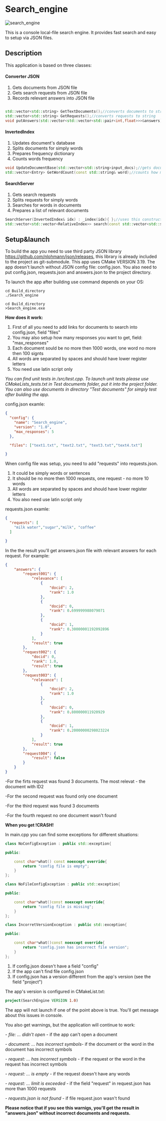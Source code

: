 # Search_engine


![search_engine](https://user-images.githubusercontent.com/105053265/167622043-1147d56a-1b0e-493f-a823-af010def199d.png)






This is a console local-file search engine. 
It provides fast search and easy to setup via JSON files.

## Description

This application is based on three classes:

#### Converter JSON

1. Gets documents from JSON file
2. Gets search requests from JSON file
3. Records relevant answers into JSON file


```C++

std::vector<std::string> GetTextDocuments();//converts documents to string
std::vector<std::string> GetRequests();//converts requests to string
void putAnswers(std::vector<std::vector<std::pair<int,float>>>&answers);//converts answers from string to JSON
```

#### InvertedIndex 

1. Updates document's database
2. Splits documents for simply words
3. Prepares frequency dictionary
4. Counts words frequency

```C++
void UpdateDocumentBase(std::vector<std::string>input_docs);//gets documents and splits it for simply words
std::vector<Entry> GetWordCount(const std::string& word);//counts how many times a word appears in documents
```

#### SearchServer 

1. Gets search requests
2. Splits requests for simply words
3. Searches for words in documents
4. Prepares a list of relevant documents 

```C++
SearchServer(InvertedIndex& idx) : _index(idx){ };//uses this constructor to count a frequency for each word from request
std::vector<std::vector<RelativeIndex>> search(const std::vector<std::string>& queries_input);//sorts and returns relevant answers
```

## Setup&launch


To build the app you need to use third party JSON library https://github.com/nlohmann/json/releases, this library is already included to the project as git-submodule.
This app uses CMake VERSION 3.19.
The app doesn't launch without JSON config file: config.json.
You also need to put config.json, requests.json and answers.json to the project directory.

To launch the app after building use command depends on your OS:

```
cd Build_directory
./Search_engine
```

```
cd Build_directory
>Search_engine.exe
```




**How does it work:**

1. First of all you need to add links for documents to search into config.json, field "files"
2. You may also setup how many responses you want to get, field: "max_responses" 
3. Each document sould be no more then 1000 words, one word no more then 100 signts
4. All words are separated by spaces and should have lower register letters
5. You need use latin script only


*You can find unit tests in /src/test.cpp.
To launch unit tests please use CMakeLists_tests.txt in Test documents folder, put it into the project folder.
You can also use documents in directory "Test documents" for simply test after bulding the app.*

config.json examle:

```JSON
{
  "config": {
    "name": "Search_engine",
    "version": "1.0",
    "max_responses": 5
  },

  "files": ["text1.txt", "text2.txt", "text3.txt","text4.txt"]

}
```

Wnen config file was setup, you need to add "requests" into requests.json.

1. It could be simply words or sentences
2. It should be no more then 1000 requests, one request  - no more 10 words
3. All words are separated by spaces and should have lower register letters
5. You also need use latin script only

requests.json examle:

```JSON
{
  "requests": [
    "milk water","sugar","milk", "coffee"
  ]

}

```




In the the result you'll get answers.json file with relevant answers for each request.
For example:

```JSON
{
	"answers": {
		"request001": {
			"relevance": [
				{
					"docid": 2,
					"rank": 1.0
				},
				{
					"docid": 0,
					"rank": 0.699999988079071
				},
				{
					"docid": 1,
					"rank": 0.30000001192092896
				}
			],
			"result": true
		},
		"request002": {
			"docid": 0,
			"rank": 1.0,
			"result": true
		},
		"request003": {
			"relevance": [
				{
					"docid": 2,
					"rank": 1.0
				},
				{
					"docid": 0,
					"rank": 0.800000011920929
				},
				{
					"docid": 1,
					"rank": 0.20000000298023224
				}
			],
			"result": true
		},
		"request004": {
			"result": false
		}
	}
}

```

-For the firts request was found 3 documents. The most relevat - the document with ID2

-For the second request was found only one document

-For the third request was found 3 documents

-For the fourth request no one document wasn't found




**When you get !CRASH!**

In main.cpp you can find some exceptions for different situations:

```C++
class NoConfigException : public std::exception{

public:

    const char*what() const noexcept override{
        return "config file is empty";
    }
};

class NoFileConfigException : public std::exception{

public:

    const char*what()const noexcept override{
        return "config file is missing";
    }
};

class IncorretVersionException : public std::exception{

public:

    const char*what()const noexcept override{
        return "config.json has incorrect file version";
    }
};
```

1. If config.json doesn't have a field "config"
2. If the app can't find file config.json
3. If config.json has a version different from the app's version (see the field "project")

The app's version is configured in CMakeList.txt:
```CMake
project(SearchEngine VERSION 1.0)
```

The app will not launch if one of the point above is true.
You'll get message about this issues in console.

You also get warnings, but the application will continue to work:



*- file: ... didn't open* - if the app can't open a document

*- document: ... has incorrect symbols*- if the document or the word in the document has incorrect symbols

*- request: ... has incorrect symbols* - if the request or the word in the request has incorrect symbols

*- request: ... is empty* - if the request doesn't have any words

*- request: ... limit is exceeded* -  if the field "request" in request.json has more than 1000 requests

*- requests.json is not found* - if file request.json wasn't found

**Please notice that if you see this warnigs, you'll get the result in "answers.json" without incorrect documents and requests.**









